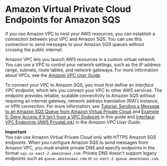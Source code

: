 # Amazon Virtual Private Cloud Endpoints for Amazon SQS<a name="sqs-vpc-endpoints"></a>

If you use Amazon VPC to host your AWS resources, you can establish a connection between your VPC and Amazon SQS\. You can use this connection to send messages to your Amazon SQS queues without crossing the public internet\.

Amazon VPC lets you launch AWS resources in a custom virtual network\. You can use a VPC to control your network settings, such as the IP address range, subnets, route tables, and network gateways\. For more information about VPCs, see the *[Amazon VPC User Guide](https://docs.aws.amazon.com/vpc/latest/userguide/)*\.

To connect your VPC to Amazon SQS, you must first define an *interface VPC endpoint*, which lets you connect your VPC to other AWS services\. The endpoint provides reliable, scalable connectivity to Amazon SQS without requiring an internet gateway, network address translation \(NAT\) instance, or VPN connection\. For more information, see [Tutorial: Sending a Message to an Amazon SQS Queue from Amazon Virtual Private Cloud](sqs-sending-messages-from-vpc.md) and [Example 5: Deny Access if It Isn't from a VPC Endpoint](sqs-creating-custom-policies-access-policy-examples.md#deny-not-from-vpc) in this guide and [Interface VPC Endpoints \(AWS PrivateLink\)](https://docs.aws.amazon.com/vpc/latest/userguide/vpce-interface.html) in the *Amazon VPC User Guide*\.

**Important**  
You can use Amazon Virtual Private Cloud only with HTTPS Amazon SQS endpoints\.
When you configure Amazon SQS to send messages from Amazon VPC, you must enable private DNS and specify endpoints in the format `sqs.us-east-2.amazonaws.com`\.
Private DNS doesn't support legacy endpoints such as `queue.amazonaws.com` or `us-east-2.queue.amazonaws.com`\.